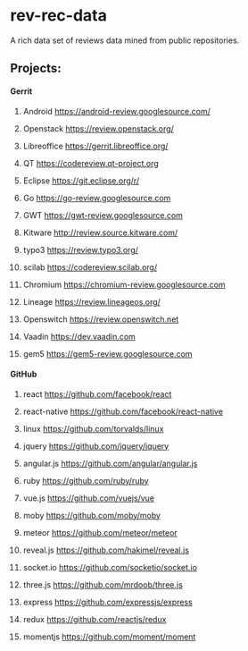 # rev-rec-data
A rich data set of reviews data mined from public repositories.

## Projects:

#### Gerrit

1. Android
https://android-review.googlesource.com/


2. Openstack
https://review.openstack.org/


3. Libreoffice
https://gerrit.libreoffice.org/


4. QT
https://codereview.qt-project.org


5. Eclipse
https://git.eclipse.org/r/


6. Go
https://go-review.googlesource.com


7. GWT
https://gwt-review.googlesource.com


8. Kitware
http://review.source.kitware.com/


9. typo3
https://review.typo3.org/


10. scilab
https://codereview.scilab.org/


11. Chromium
https://chromium-review.googlesource.com


12. Lineage
https://review.lineageos.org/


13. Openswitch
https://review.openswitch.net


14. Vaadin
https://dev.vaadin.com


15. gem5
https://gem5-review.googlesource.com


#### GitHub

1. react
https://github.com/facebook/react


2. react-native
https://github.com/facebook/react-native


3. linux
https://github.com/torvalds/linux


4. jquery
https://github.com/jquery/jquery


5. angular.js
https://github.com/angular/angular.js


6. ruby
https://github.com/ruby/ruby


7. vue.js 
https://github.com/vuejs/vue


8. moby
https://github.com/moby/moby


9. meteor
https://github.com/meteor/meteor


10. reveal.js
https://github.com/hakimel/reveal.js


11. socket.io
https://github.com/socketio/socket.io


12. three.js
https://github.com/mrdoob/three.js


13. express
https://github.com/expressjs/express


14. redux
https://github.com/reactjs/redux


15. momentjs
https://github.com/moment/moment
